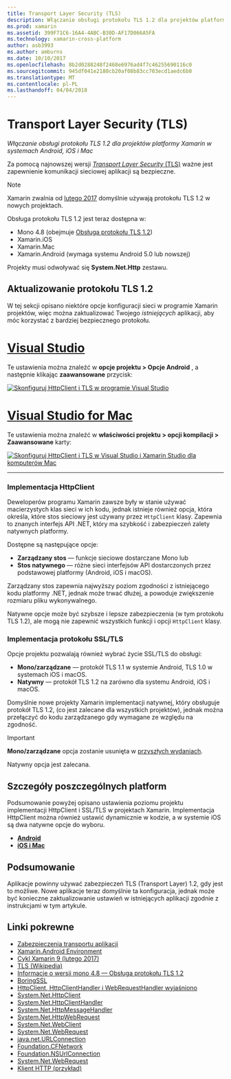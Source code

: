 ```yaml
---
title: Transport Layer Security (TLS)
description: Włączanie obsługi protokołu TLS 1.2 dla projektów platformy Xamarin w systemach Android, iOS i Mac
ms.prod: xamarin
ms.assetid: 399F71C6-16A4-4ABC-B30D-AF17D066A5FA
ms.technology: xamarin-cross-platform
author: asb3993
ms.author: amburns
ms.date: 10/10/2017
ms.openlocfilehash: 8b2d0288248f2468e6976ad4f7c46255690116c0
ms.sourcegitcommit: 945df041e2180cb20af08b83cc703ecd1aedc6b0
ms.translationtype: MT
ms.contentlocale: pl-PL
ms.lasthandoff: 04/04/2018
---
```

# <a name="transport-layer-security-tls"></a>Transport Layer Security (TLS)

_Włączanie obsługi protokołu TLS 1.2 dla projektów platformy Xamarin w systemach Android, iOS i Mac_

Za pomocą najnowszej wersji [ _Transport Layer Security_ (TLS)](https://en.wikipedia.org/wiki/Transport_Layer_Security) ważne jest zapewnienie komunikacji sieciowej aplikacji są bezpieczne.

> [!NOTE]
> Xamarin zwalnia od [lutego 2017](https://releases.xamarin.com/stable-release-cycle-9/) domyślnie używają protokołu TLS 1.2 w nowych projektach.

Obsługa protokołu TLS 1.2 jest teraz dostępna w:

* Mono 4.8 (obejmuje [Obsługa protokołu TLS 1.2](http://www.mono-project.com/docs/about-mono/releases/4.8.0/#tls-12-support))
* Xamarin.iOS
* Xamarin.Mac
* Xamarin.Android (wymaga systemu Android 5.0 lub nowszej)

Projekty musi odwoływać się **System.Net.Http** zestawu. 

## <a name="updating-to-tls-12"></a>Aktualizowanie protokołu TLS 1.2

W tej sekcji opisano niektóre opcje konfiguracji sieci w programie Xamarin projektów, więc można zaktualizować Twojego _istniejących_ aplikacji, aby móc korzystać z bardziej bezpiecznego protokołu.


# <a name="visual-studiotabvswin"></a>[Visual Studio](#tab/vswin)

Te ustawienia można znaleźć w **opcje projektu > Opcje Android** , a następnie klikając **zaawansowane** przycisk: 

[![Skonfiguruj HttpClient i TLS w programie Visual Studio](transport-layer-security-images/properties-vs-sml.png)](transport-layer-security-images/properties-vs.png#lightbox)

# <a name="visual-studio-for-mactabvsmac"></a>[Visual Studio for Mac](#tab/vsmac)
Te ustawienia można znaleźć w **właściwości projektu > opcji kompilacji > Zaawansowane** karty:

[![Skonfiguruj HttpClient i TLS w Visual Studio i Xamarin Studio dla komputerów Mac](transport-layer-security-images/properties-xs-sml.png)](transport-layer-security-images/properties-xs.png#lightbox)

-----


### <a name="httpclient-implementation"></a>Implementacja HttpClient

Deweloperów programu Xamarin zawsze były w stanie używać macierzystych klas sieci w ich kodu, jednak istnieje również opcja, która określa, które stos sieciowy jest używany przez `HttpClient` klasy. Zapewnia to znanych interfejs API .NET, który ma szybkość i zabezpieczeń zalety natywnych platformy.

Dostępne są następujące opcje:

- **Zarządzany stos** — funkcje sieciowe dostarczane Mono lub
- **Stos natywnego** — różne sieci interfejsów API dostarczonych przez podstawowej platformy (Android, iOS i macOS).

Zarządzany stos zapewnia najwyższy poziom zgodności z istniejącego kodu platformy .NET, jednak może trwać dłużej, a powoduje zwiększenie rozmiaru pliku wykonywalnego.

Natywne opcje może być szybsze i lepsze zabezpieczenia (w tym protokołu TLS 1.2), ale mogą nie zapewnić wszystkich funkcji i opcji `HttpClient` klasy.


### <a name="ssltls-implementation"></a>Implementacja protokołu SSL/TLS

Opcje projektu pozwalają również wybrać życie SSL/TLS do obsługi:

- **Mono/zarządzane** — protokół TLS 1.1 w systemie Android, TLS 1.0 w systemach iOS i macOS.
- **Natywny** — protokół TLS 1.2 na zarówno dla systemu Android, iOS i macOS.

Domyślnie nowe projekty Xamarin implementacji natywnej, który obsługuje protokół TLS 1.2, (co jest zalecane dla wszystkich projektów), jednak można przełączyć do kodu zarządzanego gdy wymagane ze względu na zgodność.

> [!IMPORTANT]
> **Mono/zarządzane** opcja zostanie usunięta w [przyszłych wydaniach](https://developer.xamarin.com/releases/ios/xamarin.ios_10/xamarin.ios_10.8/).
>
> Natywny opcja jest zalecana.

## <a name="platform-specific-details"></a>Szczegóły poszczególnych platform

Podsumowanie powyżej opisano ustawienia poziomu projektu implementacji HttpClient i SSL/TLS w projektach Xamarin. Implementacja HttpClient można również ustawić dynamicznie w kodzie, a w systemie iOS są dwa natywne opcje do wyboru.

- [**Android**](~/android/app-fundamentals/http-stack.md)
- [**iOS i Mac**](~/cross-platform/macios/http-stack.md)


## <a name="summary"></a>Podsumowanie

Aplikacje powinny używać zabezpieczeń TLS (Transport Layer) 1.2, gdy jest to możliwe.
Nowe aplikacje teraz domyślnie ta konfiguracja, jednak może być konieczne zaktualizowanie ustawień w istniejących aplikacji zgodnie z instrukcjami w tym artykule.

## <a name="related-links"></a>Linki pokrewne

- [Zabezpieczenia transportu aplikacji](~/ios/app-fundamentals/ats.md)
- [Xamarin.Android Environment](~/android/deploy-test/environment.md)
- [Cykl Xamarin 9 (lutego 2017)](https://releases.xamarin.com/stable-release-cycle-9/)
- [TLS (Wikipedia)](https://en.wikipedia.org/wiki/Transport_Layer_Security)
- [Informacje o wersji mono 4.8 — Obsługa protokołu TLS 1.2](http://www.mono-project.com/docs/about-monohttps://developer.xamarin.com/releases/4.8.0/#tls-12-support)
- [BoringSSL](https://boringssl.googlesource.com/boringssl/)
- [HttpClient, HttpClientHandler i WebRequestHandler wyjaśniono](https://blogs.msdn.microsoft.com/henrikn/2012/08/07/httpclient-httpclienthandler-and-webrequesthandler-explained/)
- [System.Net.HttpClient](https://msdn.microsoft.com/en-us/library/system.net.http.httpclient(v=vs.118).aspx)
- [System.Net.HttpClientHandler](https://msdn.microsoft.com/en-us/library/system.net.http.httpclienthandler(v=vs.118).aspx)
- [System.Net.HttpMessageHandler](https://msdn.microsoft.com/en-us/library/system.net.http.httpmessagehandler(v=vs.118).aspx)
- [System.Net.HttpWebRequest](https://msdn.microsoft.com/en-us/library/system.net.httpwebrequest(v=vs.110).aspx)
- [System.Net.WebClient](https://msdn.microsoft.com/en-us/library/system.net.webclient(v=vs.110).aspx)
- [System.Net.WebRequest](https://msdn.microsoft.com/en-us/library/system.net.webrequest(v=vs.110).aspx)
- [java.net.URLConnection](http://developer.android.com/reference/java/net/URLConnection.html)
- [Foundation.CFNetwork](https://developer.xamarin.com/api/type/CoreFoundation.CFNetwork/)
- [Foundation.NSUrlConnection](https://developer.xamarin.com/api/type/Foundation.NSUrlConnection/)
- [System.Net.WebRequest](https://msdn.microsoft.com/en-us/library/system.net.webrequest(v=vs.110).aspx)
- [Klient HTTP (przykład)](https://developer.xamarin.com/samples/monotouch/HttpClient/)
